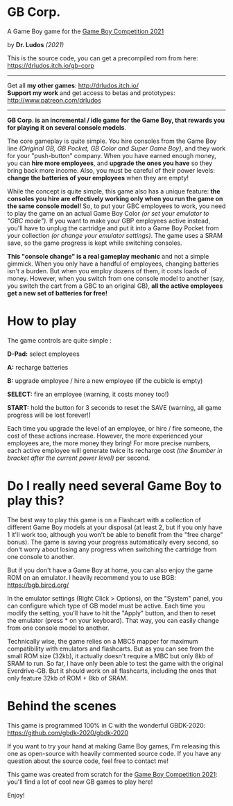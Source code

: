 # GB Corp.

A Game Boy game for the [Game Boy Competition 2021](https://itch.io/jam/gbcompo21/)

by **Dr. Ludos** *(2021)*

This is the source code, you can get a precompiled rom from here: \
https://drludos.itch.io/gb-corp

 
***
Get all **my other games**: http://drludos.itch.io/ \
**Support my work** and get access to betas and prototypes:\
http://www.patreon.com/drludos
***

**GB Corp. is an incremental / idle game for the Game Boy, that rewards you for playing it on several console models**.



The core gameplay is quite simple. You hire consoles from the Game Boy line *(Original GB, GB Pocket, GB Color and Super Game Boy)*, and they work for your "push-button" company. When you have earned enough money, you can **hire more employees**, and **upgrade the ones you have** so they bring back more income. Also, you must be careful of their power levels: **change the batteries of your employees** when they are empty!

While the concept is quite simple, this game also has a unique feature: **the consoles you hire are effectively working only when you run the game on the same console model!** So, to put your GBC employees to work, you need to play the game on an actual Game Boy Color *(or set your emulator to "GBC mode")*. If you want to make your GBP employees active instead, you'll have to unplug the cartridge and put it into a Game Boy Pocket from your collection *(or change your emulator settings)*. The game uses a SRAM save, so the game progress is kept while switching consoles.

**This "console change" is a real gameplay mechanic** and not a simple gimmick. When you only have a handful of employees, changing batteries isn't a burden. But when you employ dozens of them, it costs loads of money. However, when you switch from one console model to another (say, you switch the cart from a GBC to an original GB), **all the active employees get a new set of batteries for free!**

# How to play

The game controls are quite simple :

**D-Pad:** select employees

**A:** recharge batteries

**B:** upgrade employee / hire a new employee (if the cubicle is empty)

**SELECT:** fire an employee (warning, it costs money too!)

**START:** hold the button for 3 seconds to reset the SAVE (warning, all game progress will be lost forever!)

Each time you upgrade the level of an employee, or hire / fire someone, the cost of these actions increase. However, the more experienced your employees are, the more money they bring! For more precise numbers, each active employee will generate twice its recharge cost *(the $number in bracket after the current power level)* per second.

# Do I really need several Game Boy to play this?

The best way to play this game is on a Flashcart with a collection of different Game Boy models at your disposal (at least 2, but if you only have 1 it'll work too, although you won't be able to benefit from the "free charge" bonus). The game is saving your progress automatically every second, so don't worry about losing any progress when switching the cartridge from one console to another.

But if you don't have a Game Boy at home, you can also enjoy the game ROM on an emulator. I heavily recommend you to use BGB: https://bgb.bircd.org/

In the emulator settings (Right Click > Options), on the "System" panel, you can configure which type of GB model must be active. Each time you modify the setting, you'll have to hit the "Apply" button, and then to reset the emulator (press * on your keyboard). That way, you can easily change from one console model to another.

Technically wise, the game relies on a MBC5 mapper for maximum compatibility with emulators and flashcarts. But as you can see from the small ROM size (32kb), it actually doesn't require a MBC but only 8kb of SRAM to run. So far, I have only been able to test the game with the original Everdrive-GB. But it should work on all flashcarts, including the ones that only feature 32kb of ROM + 8kb of SRAM.

# Behind the scenes

This game is programmed 100% in C with the wonderful GBDK-2020: https://github.com/gbdk-2020/gbdk-2020

If you want to try your hand at making Game Boy games, I'm releasing this one as open-source with heavily commented source code. If you have any question about the source code, feel free to contact me!

This game was created from scratch for the [Game Boy Competition 2021](https://itch.io/jam/gbcompo21/rate/1212484): you'll find a lot of cool new GB games to play here!

Enjoy!

